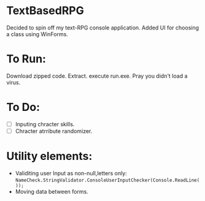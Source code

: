 # TextBasedRPG

Decided to spin off my text-RPG console application. 
Added UI for choosing a class using WinForms.

# To Run:
Download zipped code. 
Extract.
execute run.exe.
Pray you didn't load a virus.

# To Do: 
* [ ] Inputing chracter skills.
* [ ] Chracter atrribute randomizer.

# Utility elements:
- Validiting user Input as non-null,letters only:
 `NameCheck.StringValidator.ConsoleUserInputChecker(Console.ReadLine()); `
- Moving data between forms.

